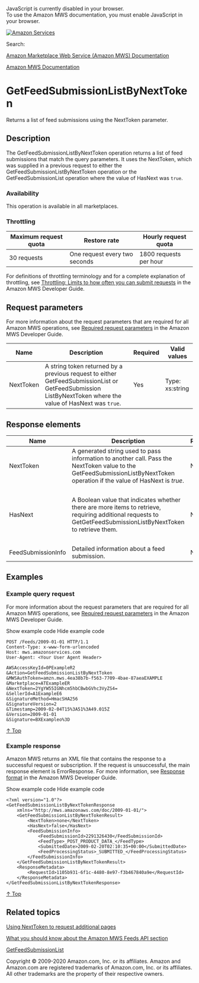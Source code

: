 <div id="MWSDX_noscript">

JavaScript is currently disabled in your browser.  
To use the Amazon MWS documentation, you must enable JavaScript in your
browser.

</div>

<div id="MWSDX_divtop">

[![Amazon
Services](https://images-na.ssl-images-amazon.com/images/G/08/mwsportal/fr_FR/amazonservices.gif "Amazon Services")](http://services.amazon.fr)

<div id="MWSDX_search">

<span id="MWSDX_searchlbl">Search:</span>

</div>

  
<span id="MWSDX_titlebar">[Amazon Marketplace Web Service (Amazon MWS)
Documentation](https://developer.amazonservices.fr/gp/mws/docs.html)</span>

</div>

<div id="MWSDX_divbottom">

<div id="MWSDX_divleft">

<div id="MWSDX_toc">

</div>

</div>

<div id="MWSDX_divright">

<div id="MWSDX_content">

<span id="MWSDX_breadcrumbs">[Amazon MWS
Documentation](https://developer.amazonservices.fr/gp/mws/docs.html)</span>

<div id="Feeds_GetFeedSubmissionListByNextToken" class="nested0">

# GetFeedSubmissionListByNextToken

<div class="body">

<span class="ph">Returns a list of feed submissions using the <span
class="keyword parmname">NextToken</span> parameter.</span>

</div>

<div id="Description" class="topic concept nested1">

## Description

<div class="body conbody">

The <span id="Description__GetFeedSubmissionListByNextToken"
class="keyword apiname">GetFeedSubmissionListByNextToken</span>
operation returns a list of feed submissions that match the query
parameters. It uses the <span class="keyword parmname">NextToken</span>,
which was supplied in a previous request to either the <span
class="keyword apiname">GetFeedSubmissionListByNextToken</span>
operation or the <span
class="keyword apiname">GetFeedSubmissionList</span> operation where the
value of <span class="keyword parmname">HasNext</span> was `true`.

<div class="section">

### Availability

This operation is available in all marketplaces.

</div>

<div class="section">

### Throttling

<div class="p">

<div class="tablenoborder">

| Maximum request quota | Restore rate                  | Hourly request quota   |
|-----------------------|-------------------------------|------------------------|
| 30 requests           | One request every two seconds | 1800 requests per hour |

</div>

<span class="ph">For definitions of throttling terminology and for a
complete explanation of throttling, see
<a href="../dev_guide/DG_Throttling.md" class="xref">Throttling: Limits to how often you can submit requests</a>
in the <span class="ph">Amazon MWS Developer Guide</span>.</span>

</div>

</div>

</div>

</div>

<div id="RequestParameters" class="topic reference nested1">

## Request parameters

<div class="body refbody">

<div class="section">

<span class="ph">For more information about the request parameters that
are required for all <span class="ph">Amazon MWS</span> operations, see
<a href="../dev_guide/DG_RequiredRequestParameters.md" class="xref">Required request parameters</a>
in the <span class="ph">Amazon MWS Developer Guide</span>.</span>

</div>

<div class="tablenoborder">

| Name                                            | Description                                                                                                                                                                                                                                                               | Required | Valid values                            |
|-------------------------------------------------|---------------------------------------------------------------------------------------------------------------------------------------------------------------------------------------------------------------------------------------------------------------------------|----------|-----------------------------------------|
| <span class="keyword parmname">NextToken</span> | A string token returned by a previous request to either <span class="keyword apiname">GetFeedSubmissionList</span> or <span class="keyword apiname">GetFeedSubmission ListByNextToken</span> where the value of <span class="keyword parmname">HasNext</span> was `true`. | Yes      | <span class="ph">Type: xs:string</span> |

</div>

</div>

</div>

<div id="ResponseElements" class="topic reference nested1">

## Response elements

<div class="body refbody">

<div class="tablenoborder">

<table id="ResponseElements__ResponseElementsTable" class="table" data-cellpadding="4" data-cellspacing="0" data-summary="" data-frame="border" data-border="1" data-rules="all">
<colgroup>
<col style="width: 25%" />
<col style="width: 25%" />
<col style="width: 25%" />
<col style="width: 25%" />
</colgroup>
<thead class="thead" data-align="left">
<tr class="header row">
<th id="d129168e274" class="entry" data-valign="top" width="25.249643366619118%">Name</th>
<th id="d129168e277" class="entry" data-valign="top" width="45.36376604850214%">Description</th>
<th id="d129168e280" class="entry" data-valign="top" width="15.121255349500714%">Required</th>
<th id="d129168e283" class="entry" data-valign="top" width="14.265335235378032%">Valid values</th>
</tr>
</thead>
<tbody class="tbody">
<tr class="odd row">
<td class="entry" data-valign="top" width="25.249643366619118%" headers="d129168e274 "><span class="keyword parmname">NextToken</span></td>
<td class="entry" data-valign="top" width="45.36376604850214%" headers="d129168e277 ">A generated string used to pass information to another call. Pass the <span class="keyword parmname">NextToken</span> value to the <span class="keyword apiname">GetFeedSubmissionListByNextToken</span> operation if the value of <span class="keyword parmname">HasNext</span> is <var class="keyword varname">true</var>.</td>
<td class="entry" data-valign="top" width="15.121255349500714%" headers="d129168e280 ">No</td>
<td class="entry" data-valign="top" width="14.265335235378032%" headers="d129168e283 "><span class="ph">Type: xs:string</span></td>
</tr>
<tr class="even row">
<td class="entry" data-valign="top" width="25.249643366619118%" headers="d129168e274 "><span class="keyword parmname">HasNext</span></td>
<td class="entry" data-valign="top" width="45.36376604850214%" headers="d129168e277 ">A Boolean value that indicates whether there are more items to retrieve, requiring additional requests to <span class="keyword apiname">GetGetFeedSubmissionListByNextToken</span> to retrieve them.</td>
<td class="entry" data-valign="top" width="15.121255349500714%" headers="d129168e280 ">No</td>
<td class="entry" data-valign="top" width="14.265335235378032%" headers="d129168e283 "><p>The value <var class="keyword varname">true</var> means there are more items to retrieve; otherwise <var class="keyword varname">false</var>.</p>
<span class="ph">Type: xs:boolean</span></td>
</tr>
<tr class="odd row">
<td class="entry" data-valign="top" width="25.249643366619118%" headers="d129168e274 "><span class="keyword parmname">FeedSubmissionInfo</span></td>
<td class="entry" data-valign="top" width="45.36376604850214%" headers="d129168e277 "><span class="ph">Detailed information about a feed submission.</span></td>
<td class="entry" data-valign="top" width="15.121255349500714%" headers="d129168e280 ">No</td>
<td class="entry" data-valign="top" width="14.265335235378032%" headers="d129168e283 ">Type: <a href="Feeds_Datatypes.md#FeedSubmissionInfo" class="xref" title="Detailed information about a feed submission.">FeedSubmissionInfo</a></td>
</tr>
</tbody>
</table>

</div>

</div>

</div>

<div id="Examples" class="topic reference nested1">

## Examples

<div class="body refbody">

<div class="section">

### Example query request

<span class="ph">For more information about the request parameters that
are required for all <span class="ph">Amazon MWS</span> operations, see
<a href="../dev_guide/DG_RequiredRequestParameters.md" class="xref">Required request parameters</a>
in the <span class="ph">Amazon MWS Developer Guide</span>.</span>

<span class="ph expander"> <span class="keyword parmname xshow">Show
example code</span> <span class="keyword parmname xhide">Hide example
code</span> </span>

<div class="sectiondiv content">

``` pre
POST /Feeds/2009-01-01 HTTP/1.1
Content-Type: x-www-form-urlencoded
Host: mws.amazonservices.com
User-Agent: <Your User Agent Header>

AWSAccessKeyId=0PExampleR2
&Action=GetFeedSubmissionListByNextToken
&MWSAuthToken=amzn.mws.4ea38b7b-f563-7709-4bae-87aeaEXAMPLE
&Marketplace=ATExampleER
&NextToken=2YgYW55IGNhcm5hbCBwbGVhc3VyZS4=
&SellerId=A1ExampleE6
&SignatureMethod=HmacSHA256
&SignatureVersion=2
&Timestamp=2009-02-04T15%3A51%3A49.015Z
&Version=2009-01-01
&Signature=BXExampleo%3D
```

<a href="#Examples" class="xref">↑ Top</a>

</div>

</div>

<div class="section">

### Example response

<span class="ph">Amazon MWS returns an XML file that contains the
response to a successful request or subscription. If the request is
unsuccessful, the main response element is <span
class="keyword apiname">ErrorResponse</span>. For more information, see
<a href="../dev_guide/DG_ResponseFormat.md" class="xref">Response format</a>
in the <span class="ph">Amazon MWS Developer Guide</span>.</span>

<span class="ph expander"> <span class="keyword parmname xshow">Show
example code</span> <span class="keyword parmname xhide">Hide example
code</span> </span>

<div class="sectiondiv content">

``` pre
<?xml version="1.0"?>
<GetFeedSubmissionListByNextTokenResponse
    xmlns="http://mws.amazonaws.com/doc/2009-01-01/">
    <GetFeedSubmissionListByNextTokenResult>
        <NextToken>none</NextToken>
        <HasNext>false</HasNext>
        <FeedSubmissionInfo>
            <FeedSubmissionId>2291326430</FeedSubmissionId>
            <FeedType>_POST_PRODUCT_DATA_</FeedType>
            <SubmittedDate>2009-02-20T02:10:35+00:00</SubmittedDate>
            <FeedProcessingStatus>_SUBMITTED_</FeedProcessingStatus>
        </FeedSubmissionInfo>
    </GetFeedSubmissionListByNextTokenResult>
    <ResponseMetadata>
        <RequestId>1105b931-6f1c-4480-8e97-f3b467840a9e</RequestId>
    </ResponseMetadata>
</GetFeedSubmissionListByNextTokenResponse>
```

<a href="#Examples" class="xref">↑ Top</a>

</div>

</div>

</div>

</div>

<div id="RelatedActions" class="topic nested1">

## Related topics

<div class="body">

<a href="../dev_guide/DG_NextToken.md" class="xref">Using NextToken to request additional pages</a>

<a href="../feeds/Feeds_Overview.md" class="xref">What you should know about the Amazon MWS Feeds API section</a>

<a href="Feeds_GetFeedSubmissionList.md" class="xref" title="Returns a list of all feed submissions submitted in the previous 90 days.">GetFeedSubmissionList</a>

</div>

</div>

</div>

<div id="MWSDX_footer">

Copyright © 2009-2020 Amazon.com, Inc. or its affiliates. Amazon and
Amazon.com are registered trademarks of Amazon.com, Inc. or its
affiliates. All other trademarks are the property of their respective
owners.

</div>

</div>

</div>

<div style="clear: both;">

</div>

</div>
